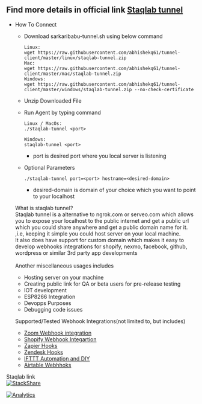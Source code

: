 ## Find more details in official link [Staqlab tunnel](https://tunnel.staqlab.com/)

-  How To Connect
   - Download sarkaribabu-tunnel.sh using below command<br>
      ```
     Linux:
     wget https://raw.githubusercontent.com/abhishekq61/tunnel-client/master/linux/staqlab-tunnel.zip
     Mac:
     wget https://raw.githubusercontent.com/abhishekq61/tunnel-client/master/mac/staqlab-tunnel.zip
     Windows:
     wget https://raw.githubusercontent.com/abhishekq61/tunnel-client/master/windows/staqlab-tunnel.zip --no-check-certificate
     ```
   - Unzip Downloaded File<br>
 
    - Run Agent by typing command<br>
      ```    
      Linux / MacOs:
      ./staqlab-tunnel <port>
      
      Windows:
      staqlab-tunnel <port>
       ```
         - port is desired port where you local server is listening
     - Optional Parameters
       <br>
         ```
       ./staqlab-tunnel port=<port> hostname=<desired-domain>
       ```
         - desired-domain is domain of your choice which you want to point to your localhost
         
         
   What is staqlab tunnel?<br/>
   Staqlab tunnel is a alternative to ngrok.com or serveo.com which allows you to expose your localhost to
   the public internet and get a public url which you could share anywhere and get a public domain name for it. ,i.e, 
   keeping it simple you could host server on your local machine.<br/>
   It also does have support for custom domain which makes it easy to develop webhooks integrations for shopify, nexmo,
   facebook, github, wordpress or similar 3rd party app developments <br/><br/>
   Another miscellaneous usages includes<br/>
   - Hosting server on your machine
   - Creating public link for QA or beta users for pre-release testing
   - IOT development 
   - ESP8266 Integration
   - Devopps Purposes
   - Debugging code issues
   
   Supported/Tested Webhook Integrations(not limited to, but includes)
   - [Zoom Webhook integration](https://marketplace.zoom.us/docs/guides/tools-resources/webhooks)
   - [Shopify Webhook Integartion](https://shopify.dev/docs/admin-api/rest/reference/events/webhook)
   - [Zapier Hooks](https://zapier.com/page/webhooks/)
   - [Zendesk Hooks](https://support.zendesk.com/hc/en-us/articles/204890268-Creating-webhooks-with-the-HTTP-target)
   - [IFTTT Automation and DIY](https://ifttt.com/maker_webhooks)
   - [Airtable Webhhoks](https://automate.io/integration/airtable/webhooks) 
   
               
         
Staqlab link         
[![StackShare](https://img.shields.io/badge/tech-stack-0690fa.svg?style=flat)](https://stackshare.io/staqlab-tunnel/staqlab-tunnel)

[![Analytics](https://ga-beacon.appspot.com/UA-162774037-1/github-repo)](https://github.com/igrigorik/ga-beacon)         
    